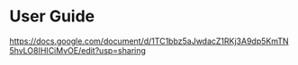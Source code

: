 # User Guide
https://docs.google.com/document/d/1TC1bbz5aJwdacZ1RKj3A9dp5KmTN5hvLO8IHICiMvOE/edit?usp=sharing
